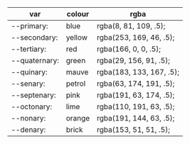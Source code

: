   var | colour | rgba
  --- | --- | --- 
  --primary: | blue | rgba(8, 81, 109, .5);
  --secondary: | yellow | rgba(253, 169, 46, .5);
  --tertiary: | red | rgba(166, 0, 0, .5);
  --quaternary: | green | rgba(29, 156, 91, .5);
  --quinary: | mauve | rgba(183, 133, 167, .5);
  --senary: | petrol | rgba(63, 174, 191, .5);
  --septenary: | pink | rgba(191, 63, 174, .5);
  --octonary: | lime | rgba(110, 191, 63, .5);
  --nonary: | orange | rgba(191, 144, 63, .5);
  --denary: | brick | rgba(153, 51, 51, .5);